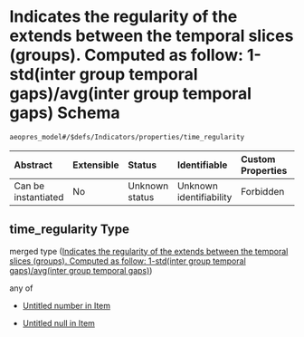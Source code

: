 # Indicates the regularity of the extends between the temporal slices (groups). Computed as follow: 1-std(inter group temporal gaps)/avg(inter group temporal gaps) Schema

```txt
aeopres_model#/$defs/Indicators/properties/time_regularity
```



| Abstract            | Extensible | Status         | Identifiable            | Custom Properties | Additional Properties | Access Restrictions | Defined In                                                                |
| :------------------ | :--------- | :------------- | :---------------------- | :---------------- | :-------------------- | :------------------ | :------------------------------------------------------------------------ |
| Can be instantiated | No         | Unknown status | Unknown identifiability | Forbidden         | Allowed               | none                | [model.schema.json\*](../../out/model.schema.json "open original schema") |

## time\_regularity Type

merged type ([Indicates the regularity of the extends between the temporal slices (groups). Computed as follow: 1-std(inter group temporal gaps)/avg(inter group temporal gaps)](model-defs-indicators-properties-indicates-the-regularity-of-the-extends-between-the-temporal-slices-groups-computed-as-follow-1-stdinter-group-temporal-gapsavginter-group-temporal-gaps.md))

any of

*   [Untitled number in Item](model-defs-indicators-properties-indicates-the-regularity-of-the-extends-between-the-temporal-slices-groups-computed-as-follow-1-stdinter-group-temporal-gapsavginter-group-temporal-gaps-anyof-0.md "check type definition")

*   [Untitled null in Item](model-defs-indicators-properties-indicates-the-regularity-of-the-extends-between-the-temporal-slices-groups-computed-as-follow-1-stdinter-group-temporal-gapsavginter-group-temporal-gaps-anyof-1.md "check type definition")
